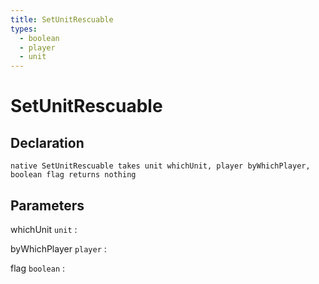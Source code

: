 ```yaml
---
title: SetUnitRescuable
types:
  - boolean
  - player
  - unit
---
```


# SetUnitRescuable

## Declaration

```jass
native SetUnitRescuable takes unit whichUnit, player byWhichPlayer, boolean flag returns nothing
```

## Parameters
whichUnit `unit`
: 

byWhichPlayer `player`
: 

flag `boolean`
: 
